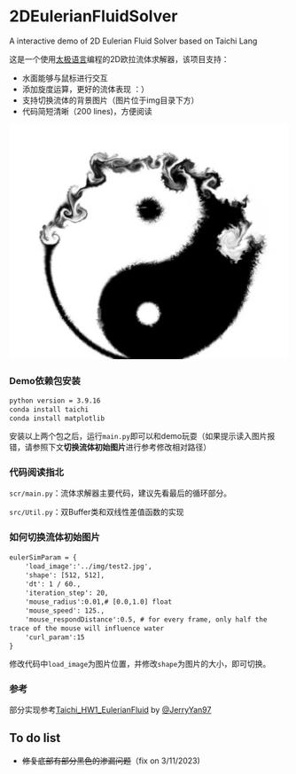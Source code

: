 # 2DEulerianFluidSolver
A interactive demo of 2D Eulerian Fluid Solver based on Taichi Lang

这是一个使用[太极语言](https://docs.taichi-lang.org/)编程的2D欧拉流体求解器，该项目支持：

- 水面能够与鼠标进行交互
- 添加旋度运算，更好的流体表现 ：）
- 支持切换流体的背景图片（图片位于img目录下方）
- 代码简短清晰（200 lines)，方便阅读

![仿真效果](https://github.com/Lee-abcde/2DEulerianFluidSolver/blob/dev/img/cover.png)

### Demo依赖包安装

```
python version = 3.9.16
conda install taichi
conda install matplotlib
```

安装以上两个包之后，运行`main.py`即可以和demo玩耍（如果提示读入图片报错，请参照下文**切换流体初始图片**进行参考修改相对路径）

### 代码阅读指北

`scr/main.py`：流体求解器主要代码，建议先看最后的循环部分。

`src/Util.py`：双Buffer类和双线性差值函数的实现

### 如何切换流体初始图片

```
eulerSimParam = {
    'load_image':'../img/test2.jpg',
    'shape': [512, 512],
    'dt': 1 / 60.,
    'iteration_step': 20,
    'mouse_radius':0.01,# [0.0,1.0] float
    'mouse_speed': 125.,
    'mouse_respondDistance':0.5, # for every frame, only half the trace of the mouse will influence water
    'curl_param':15
}
```

修改代码中`load_image`为图片位置，并修改`shape`为图片的大小，即可切换。

### 参考

部分实现参考[Taichi_HW1_EulerianFluid](https://github.com/JerryYan97/Taichi_HW1_EulerianFluid) by [@JerryYan97](https://github.com/JerryYan97)

## To do list

* ~~修复底部有部分黑色的渗漏问题~~（fix on 3/11/2023)


